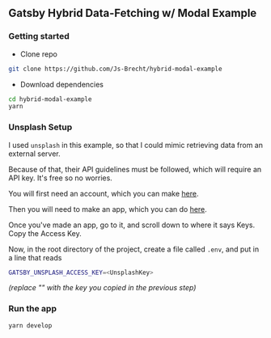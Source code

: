## Gatsby Hybrid Data-Fetching w/ Modal Example


### Getting started

* Clone repo

```sh
git clone https://github.com/Js-Brecht/hybrid-modal-example
```

* Download dependencies

```sh
cd hybrid-modal-example
yarn
```

### Unsplash Setup

I used `unsplash` in this example, so that I could mimic retrieving data from an external server.

Because of that, their API guidelines must be followed, which will require an API key.  It's free
so no worries.

You will first need an account, which you can make [here](https://unsplash.com/join).

Then you will need to make an app, which you can do [here](https://unsplash.com/oauth/applications/new).

Once you've made an app, go to it, and scroll down to where it says Keys.  Copy the Access Key.

Now, in the root directory of the project, create a file called `.env`, and put in a line that reads

```sh
GATSBY_UNSPLASH_ACCESS_KEY=<UnsplashKey>
```

_(replace "<UnsplashKey>" with the key you copied in the previous step)_

### Run the app

```sh
yarn develop
```

